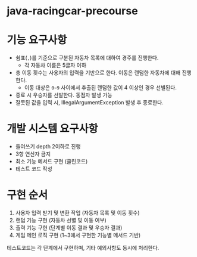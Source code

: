 # java-racingcar-precourse
# 기능 요구사항
- 쉼표(`,`)를 기준으로 구분된 자동차 목록에 대하여 경주를 진행한다.
  - 각 자동차 이름은 5글자 이하
- 총 이동 횟수는 사용자의 입력을 기반으로 한다. 이동은 랜덤한 자동차에 대해 진행한다.
  - 이동 대상은 `0~9` 사이에서 추출된 랜덤한 값이 4 이상인 경우 선별된다.
- 종료 시 우승자를 선발한다. 동점자 발생 가능
- 잘못된 값을 입력 시, IllegalArgumentException 발생 후 종료한다.

# 개발 시스템 요구사항
- 들여쓰기 depth 2이하로 진행
- 3항 연산자 금지
- 최소 기능 메서드 구현 (클린코드)
- 테스트 코드 작성

# 구현 순서
1. 사용자 입력 받기 및 변환 작업 (자동차 목록 및 이동 횟수)
2. 랜덤 기능 구현 (자동차 선별 및 이동 여부)
3. 출력 기능 구현 (단계별 이동 결과 및 우승자 결과)
4. 게임 메인 로직 구현 (1~3에서 구현한 기능별 메서드 기반)

테스트코드는 각 단계에서 구현하며, 기타 예외사항도 동시에 처리한다.
